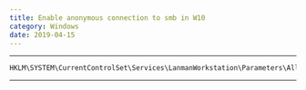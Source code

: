 ```yaml
---
title: Enable anonymous connection to smb in W10
category: Windows
date: 2019-04-15
---
```


-----

```
HKLM\SYSTEM\CurrentControlSet\Services\LanmanWorkstation\Parameters\AllowInsecureGuestAuth
```

-----